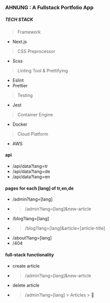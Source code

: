 ### AHNUNG : A Fullstack Portfolio App
#####  TECH STACK
> Framework 
- Next.js
> CSS Preprocessor
- Scss
> Linting Tool & Prettifying
- Eslint
- Prettier
> Testing
- Jest
> Container Engine
- Docker
> Cloud Platform
- AWS

#### api
- /api/data?lang=tr
- /api/data?lang=de
- /api/data?lang=en

#### pages for each [lang] of tr,en,de
 - /admin?lang=[lang]
 - > /admin?lang=[lang]&new-article
 - /blog?lang=[lang]
 - > /blog?lang=[lang]&article=[article-title]
 - /about?lang=[lang]
 - /404
 
 #### full-stack functionality
 - create article
 - >  /admin?lang=[lang]&new-article
 - delete article
 - >  /admin?lang=[lang] > Articles > 🎁
